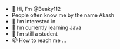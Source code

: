 - 👋 Hi, I’m @Beaky112
- People often know me by the name Akash
- 👀 I’m interested in  
- 🌱 I’m currently learning Java
- 💞️ I’m still a student
- 📫 How to reach me ...

<!---
Beaky112/Beaky112 is a ✨ special ✨ repository because its `README.md` (this file) appears on your GitHub profile.
You can click the Preview link to take a look at your changes.
--->
